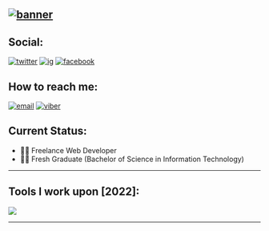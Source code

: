 ## [![banner](https://github.com/mrklouie/mrklouie/assets/99398459/23a4ed02-f8a3-4505-b55f-b994f1181fed)](https://www.mrklouie.tech)

## Social:

[![twitter](https://github.com/mrklouie/mrklouie/assets/99398459/6cd0c9bf-a544-494e-8f5f-89d5dfb5df27)](https://twitter.com/mrklouieeee) [![ig](https://github.com/mrklouie/mrklouie/assets/99398459/9b785835-f3ac-4941-b9c7-bbf99e27a7a9)](https://www.instagram.com/markllouie/) [![facebook](https://github.com/mrklouie/mrklouie/assets/99398459/733f0ebd-5450-4fa7-889b-721c1a2f8190)](https://www.facebook.com/mrklouieee)

## How to reach me:

[![email](https://github.com/mrklouie/mrklouie/assets/99398459/606db66a-3d62-4577-9a3e-6b8a6cc7edf3)](mailto:dullavin.marklouie.d@gmail.com) [![viber](https://github.com/mrklouie/mrklouie/assets/99398459/a0584d0c-5a18-4889-9471-3ed2fd1729b0) ](tel:09376005194)

## Current Status:

- 🧑‍💻 Freelance Web Developer
- 🧑‍🎓 Fresh Graduate (Bachelor of Science in Information Technology)

---

## Tools I work upon [2022]:

<img src="https://skillicons.dev/icons?i=html,css,js,sass,react,redux,nodejs,expressjs,mongodb,aws,vercel,git,github,vscode,figma,xd,linux" />

---
